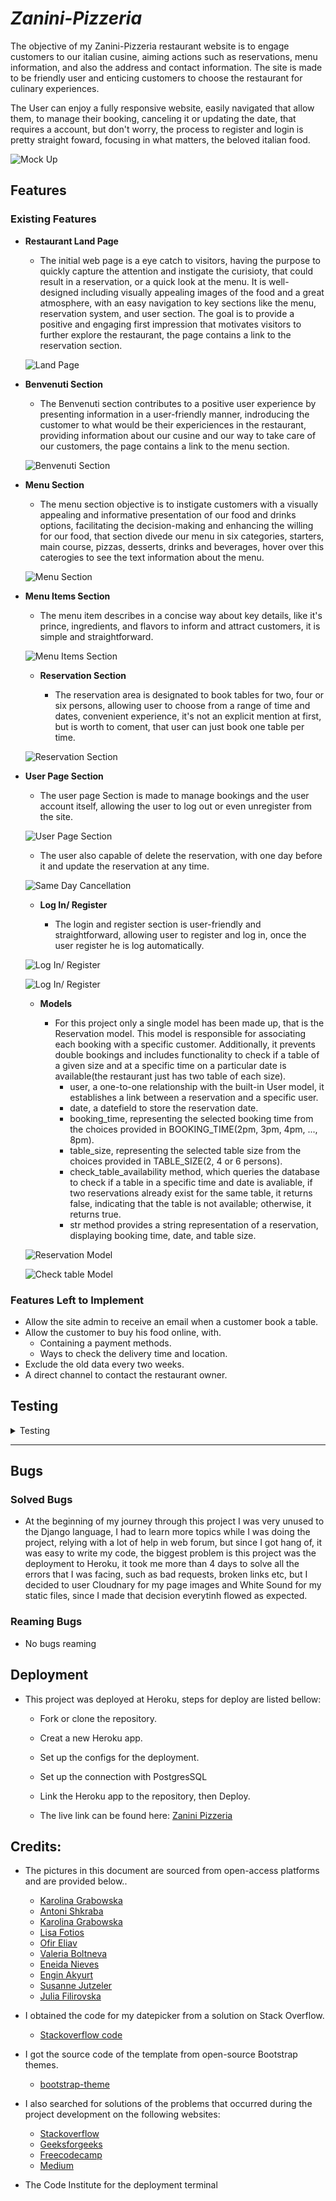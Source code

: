 # _Zanini-Pizzeria_

The objective of my Zanini-Pizzeria restaurant website is to engage customers to our italian cusine, aiming actions such as reservations, menu information, and also the address and contact information. The site is made to be friendly user and enticing customers to choose the restaurant for culinary experiences.

The User can enjoy a fully responsive website, easily navigated that allow them, to manage their booking, canceling it or updating the date, that requires a account, but don't worry, the process to register and login is pretty straight foward, focusing in what matters, the beloved italian food.







  ![Mock Up](/static/assets/img/portfolio/thumbnails/mockup.png)

## Features

### Existing Features

- __Restaurant Land Page__
 
  - The initial web page is a eye catch to visitors, having the purpose to quickly capture the attention and instigate the curisioty, that could result in a reservation, or a quick look at the menu. It is well-designed including visually appealing images of the food and a great atmosphere, with an easy navigation to key sections like the menu, reservation system, and user section. The goal is to provide a positive and engaging first impression that motivates visitors to further explore the restaurant, the page contains a link to the reservation section.


  ![Land Page](/static/assets/img/portfolio/thumbnails/land-page.png)

- __Benvenuti Section__
 
  - The Benvenuti section contributes to a positive user experience by presenting information in a user-friendly manner, indroducing the customer to what would be their expericiences in the restaurant, providing information about our cusine and our way to take care of our customers, the page contains a link to the menu section.

  ![Benvenuti Section](/static/assets/img/portfolio/thumbnails/benvenutti-section.png)

- __Menu Section__

  - The menu section objective is to instigate customers with a visually appealing and informative presentation of our food and drinks options, facilitating the decision-making and enhancing the willing for our food, that section divede our menu in six categories, starters, main course, pizzas, desserts, drinks and beverages, hover over this caterogies to see the text information about the menu.

  ![Menu Section](/static/assets/img/portfolio/thumbnails/menu-section.png)

- __Menu Items Section__
 
  - The menu item describes in a concise way about key details, like it's prince, ingredients, and flavors to inform and attract customers, it is simple and straightforward.

  ![Menu Items Section](/static/assets/img/portfolio/thumbnails/menu-items.png)

  - __Reservation Section__
 
    - The reservation area is designated to book tables for two, four or six persons, allowing user to choose from a range of time and dates, convenient experience, it's not an explicit mention at first, but is worth to coment, that user can just book one table per time.

  ![Reservation Section](/static/assets/img/portfolio/thumbnails/book-section.png)

- __User Page Section__
 
  - The user page Section is made to manage bookings and the user account itself, allowing the user to log out or even unregister from the site.
    
  ![User Page Section](/static/assets/img/portfolio/thumbnails/user-section.png)
    
  - The user also capable of delete the reservation, with one day before it and update the reservation at any time.
    
  ![Same Day Cancellation](/static/assets/img/portfolio/thumbnails/same-day.png)

  - __Log In/ Register__
 
    - The login and register section is user-friendly and straightforward, allowing user to register and log in, once the user register he is log automatically.

  ![Log In/ Register](/static/assets/img/portfolio/thumbnails/login.png)

  ![Log In/ Register](/static/assets/img/portfolio/thumbnails/register.png)

  - __Models__
 
    - For this project only a single model has been made up, that is the Reservation model. This model is responsible for associating each booking with a specific customer. Additionally, it prevents double bookings and includes functionality to check if a table of a given size and at a specific time on a particular date is available(the restaurant just has two table of each size).
      - user, a one-to-one relationship with the built-in User model, it establishes a link between a reservation and a specific user.
      - date, a datefield to store the reservation date.
      - booking_time, representing the selected booking time from the choices provided in BOOKING_TIME(2pm, 3pm, 4pm, ..., 8pm).
      - table_size, representing the selected table size from the choices provided in TABLE_SIZE(2, 4 or 6 persons).
      - check_table_availability method, which queries the database to check if a table in a specific time and date is avaliable, if two reservations already exist for the same table, it returns false, indicating that the table is not available; otherwise, it returns true.
      -  str method provides a string representation of a reservation, displaying booking time, date, and table size.

  ![Reservation Model](/static/assets/img/portfolio/thumbnails/reservation-model.png)

  ![Check table Model](/static/assets/img/portfolio/thumbnails/check-table.png)

### Features Left to Implement

  - Allow the site admin to receive an email when a customer book a table.
  - Allow the customer to buy his food online, with.
    - Containing a payment methods.
    - Ways to check the delivery time and location.
  - Exclude the old data every two weeks.
  - A direct channel to contact the restaurant owner.
    

## Testing

<details>

<summary>Testing</summary>

- I have tested the code by the following methods:
- Passed on the Django test built in function, no issues found.
- Passed on the validator code PEPE8, no issues found.
- I manually tested the code, attempting to submit invalid inputs and reserve tables without prior registration, and double bookings as well.
- The site was tested on Heroku terminal and on the local terminal.

# HTML Validator

<details>

- Base Template
![image](/static/assets/img/portfolio/thumbnails/base-html-errors.png)

- Home
![image](/static/assets/img/portfolio/thumbnails/index-base-html-errors.png)

- Menu
![image](/static/assets/img/portfolio/thumbnails/menu-errors-html.png)

- Menu Items
![image](/static/assets/img/portfolio/thumbnails/menu-items-html-errors.png)

- User Page
![image](/static/assets/img/portfolio/thumbnails/user-page-html-errors.png)

- Booking Page
![image](/static/assets/img/portfolio/thumbnails/book-table-html-errors.png)

- Booking Page
![image](/static/assets/img/portfolio/thumbnails/book-table-html-errors.png)

- Login 
![image](/static/assets/img/portfolio/thumbnails/login-html-errors.png)

- Register
![image](/static/assets/img/portfolio/thumbnails/register-page-html-errors.png)

</details>

# CSS Validator

<details>
- CSS Validator

![image](/static/assets/img/portfolio/thumbnails/css-validator.png)

</details>

# JavaScript Validator

<details>
- JavaScript Validator

![image](/static/assets/img/portfolio/thumbnails/JavaScript-validator.png)

</details>

# PEP8 Validator

<details>

- PEP8 Views
![image](/static/assets/img/portfolio/thumbnails/Python%20test%20views.png)

- PEP8 Models
![image](/static/assets/img/portfolio/thumbnails/Python%20model%20test.png)

- PEP8 Tests
![image](/static/assets/img/portfolio/thumbnails/tests%20python%20test.png)

- PEP8 Forms
![image](/static/assets/img/portfolio/thumbnails/test%20form%20python.png)

</details>

## Visual (UI) Testing: Cross Browser and Cross Device Testing 

| **TOOL / Device**           | **BROWSER**      | **OS**  | **SCREEN WIDTH** | Passed 
|-----------------------------|------------------|---------|------------------|---------
| dev tools: Galaxy Fold      | Chrome           | android | 280 x 653 px     |Yes
| dev tools: iPhone SE        | safari           | iOs     | 375 x 667 px     |Yes
| dev tools: Samsung S8+      | Chrome           | android | 360 x 740 px     |Yes
| dev tools: Pixel 6         | Chrome           | android | 393 x 851 px     |Yes
| dev tools: iPhone 14 Pro   | safari           | iOs     | 390 x 844 px     |Yes
| browserstack: Nexus 7       | Firefox          | android | 960 x 600 px     |Yes
| dev tools: Pixel Tablet   | Chrome           | android | 834 x 1075 px    |Yes
| dev tools: Macbook Pro    | Firefox & Chrome | iOs     | 1400 x 766 px    |Yes
| broswerstack                | Firefox          | iOs     | 1440 x 672 px    |Yes
| browserstack                | Edge 113         | windows | 1440 x 672 px    |Yes

# Lighthouse Test

<details>

- Accessibility Test
![image](/static/assets/img/portfolio/thumbnails/lighhouse-test-accebi-accessibility.png)

- Best Practices Test
![image](/static/assets/img/portfolio/thumbnails/lighthouse-best-practices.png)

- SEO Test
<br>
![image](/static/assets/img/portfolio/thumbnails/lighhouse-seo.png)

</details>

# Wave Accessibillity Tool

<details>

- Contrast Home
![image](/static/assets/img/portfolio/thumbnails/contrast-home.png)

- Contrast Menu
![image](/static/assets/img/portfolio/thumbnails/contrast-menu.png)

- Contrast Menu Items
![image](/static/assets/img/portfolio/thumbnails/contrast-menu-items.png)

- Contrast Login
![image](/static/assets/img/portfolio/thumbnails/contrast-login.png)

- Contrast Register
![image](/static/assets/img/portfolio/thumbnails/contrast-register.png)


</details>

</details>
<hr>

## Bugs

### Solved Bugs

  - At the beginning of my journey through this project I was very unused to the Django language, I had to learn more topics while I was doing the project, relying with a lot of help in web forum, but since I got  hang of, it was easy to write my code, the biggest problem is this project was the deployment to Heroku, it took me more than 4 days to solve all the errors that I was facing, such as bad requests, broken links etc, but I decided to user Cloudnary for my page images and White Sound for my static files, since I made that decision everytinh flowed as expected.

### Reaming Bugs
  
  - No bugs reaming

## Deployment

  - This project was deployed at Heroku, steps for deploy are listed bellow:
    - Fork or clone the repository.
    - Creat a new Heroku app.
    - Set up the configs for the deployment.
    - Set up the connection with PostgresSQL
    - Link the Heroku app to the repository, then Deploy.

    - The live link can be found here: [Zanini Pizzeria](https://zanini-pizzeria-0279eae282e5.herokuapp.com/)

## Credits:

  - The pictures in this document are sourced from open-access platforms and are provided below..
    - [Karolina Grabowska](https://www.pexels.com/photo/raw-garlic-on-white-marble-table-4197494/)
    - [Antoni Shkraba](https://www.pexels.com/photo/plants-with-green-leaves-against-white-background-5852289/)
    - [Karolina Grabowska](https://www.pexels.com/photo/delicious-fresh-ingredients-5386708/)
    - [Lisa Fotios](https://www.pexels.com/photo/selective-focus-photography-of-food-on-table-1126728/)
    - [Ofir Eliav](https://www.pexels.com/photo/set-of-various-delicious-desserts-served-in-plastic-container-7783241/)
    - [Valeria Boltneva](https://www.pexels.com/photo/close-up-photography-of-wine-glasses-1123260/)
    - [Eneida Nieves](https://www.pexels.com/photo/baked-pizza-on-pizza-peel-in-oven-905847/)
    - [Engin Akyurt](https://www.pexels.com/photo/food-photography-of-pasta-1438672/)
    - [Susanne Jutzeler](https://www.pexels.com/photo/assorted-juice-on-glass-bottles-1234079/)
    - [Julia Filirovska](https://www.pexels.com/photo/slices-of-meat-item-with-green-leaves-8251572/)
  
  - I obtained the code for my datepicker from a solution on Stack Overflow.
    - [Stackoverflow code](https://stackoverflow.com/questions/14646008/jquery-datepicker-min-max-dates)
  - I got the source code of the template from open-source Bootstrap themes.
    - [bootstrap-theme](https://startbootstrap.com/theme/creative)
  - I also searched for solutions of the problems that occurred during the project development on the following websites:
    - [Stackoverflow](https://stackoverflow.com/)
    - [Geeksforgeeks](https://www.geeksforgeeks.org/)
    - [Freecodecamp](https://www.freecodecamp.org/news)
    - [Medium](https://medium.com/)
  - The Code Institute for the deployment terminal
